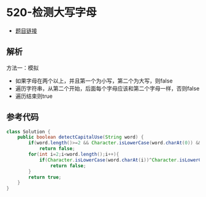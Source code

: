 # 520-检测大写字母

- [题目链接](https://leetcode-cn.com/problems/detect-capital/)

## 解析

方法一：模拟
- 如果字母在两个以上，并且第一个为小写，第二个为大写，则false
- 遍历字符串，从第二个开始，后面每个字母应该和第二个字母一样，否则false
- 遍历结束则true

## 参考代码
```Java
class Solution {
    public boolean detectCapitalUse(String word) {
        if(word.length()>=2 && Character.isLowerCase(word.charAt(0)) && Character.isUpperCase(word.charAt(1)))
            return false;
        for(int i=2;i<word.length();i++){
            if(Character.isLowerCase(word.charAt(i))^Character.isLowerCase(word.charAt(1)))
                return false;
        }
        return true;
    }
}
```
